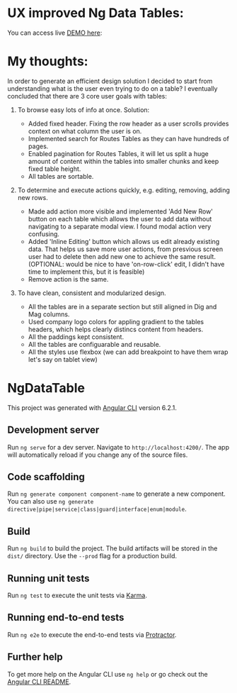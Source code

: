 # UX improved Ng Data Tables: 

You can access live [DEMO here](https://alexandrursu.github.io/ng-data-table/):

# My thoughts:
In order to generate an efficient design solution I decided to start from understanding what is the user even trying to do on a table? I eventually concluded that there are 3 core user goals with tables:

1. To browse easy lots of info at once.
   Solution:
   * Added fixed header. Fixing the row header as a user scrolls provides context on what column the user is on.
   * Implemented search for Routes Tables as they can have hundreds of pages. 
   * Enabled pagination for Routes Tables, it will let us split a huge amount of content within the tables into smaller chunks and keep fixed table height. 
   * All tables are sortable.
2. To determine and execute actions quickly, e.g. editing, removing, adding new rows.
   * Made add action more visible and implemented 'Add New Row' button on each table which allows the user to add data without navigating to a separate modal view. I found modal action very confusing.
   * Added 'Inline Editing' button which allows us edit already existing data. That helps us save more user actions, from presvious screen user had to delete then add new one to achieve the same result. (OPTIONAL: would be nice to have 'on-row-click' edit, I didn't have time to implement this, but it is feasible)
   * Remove action is the same.
    
3. To have clean, consistent and modularized design.
   * All the tables are in a separate section but still aligned in Dig and Mag columns.
   * Used company logo colors for appling gradient to the tables headers, which helps clearly distincs content from headers.
   * All the paddings kept consistent.
   * All the tables are configuarable and reusable.
   * All the styles use flexbox (we can add breakpoint to have them wrap let's say on tablet view)


# NgDataTable

This project was generated with [Angular CLI](https://github.com/angular/angular-cli) version 6.2.1.

## Development server

Run `ng serve` for a dev server. Navigate to `http://localhost:4200/`. The app will automatically reload if you change any of the source files.

## Code scaffolding

Run `ng generate component component-name` to generate a new component. You can also use `ng generate directive|pipe|service|class|guard|interface|enum|module`.

## Build

Run `ng build` to build the project. The build artifacts will be stored in the `dist/` directory. Use the `--prod` flag for a production build.

## Running unit tests

Run `ng test` to execute the unit tests via [Karma](https://karma-runner.github.io).

## Running end-to-end tests

Run `ng e2e` to execute the end-to-end tests via [Protractor](http://www.protractortest.org/).

## Further help

To get more help on the Angular CLI use `ng help` or go check out the [Angular CLI README](https://github.com/angular/angular-cli/blob/master/README.md).
